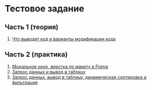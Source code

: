 # Тестовое задание

## Часть 1 (теория)

1. [Что выводит код и варианты модификации кода](/theory/theory.md)

## Часть 2 (практика)

1. [Модальное окно, верстка по макету в Figma](https://d-ogarkov.github.io/frontend-theory-and-practice/practice-1/index.html)
2. [Запрос данных и вывод в таблицу](https://d-ogarkov.github.io/frontend-theory-and-practice/practice-2/index.html)
3. [Запрос данных, вывод в таблицу, динамическая сортировка и фильтрация](https://d-ogarkov.github.io/frontend-theory-and-practice/practice-3/index.html)
